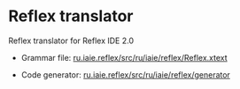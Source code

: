 # Reflex translator

Reflex translator for Reflex IDE 2.0

- Grammar file: [ru.iaie.reflex/src/ru/iaie/reflex/Reflex.xtext](https://github.com/a-bastrykina/reflex-translator-diploma/blob/master/ru.iaie.reflex/src/ru/iaie/reflex/Reflex.xtext)

- Code generator: [ru.iaie.reflex/src/ru/iaie/reflex/generator](https://github.com/a-bastrykina/reflex-translator-diploma/tree/master/ru.iaie.reflex/src/ru/iaie/reflex/generator)
